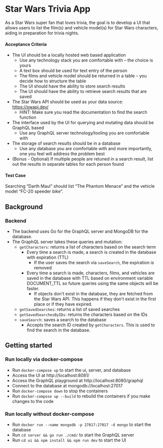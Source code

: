 # Star Wars Trivia App

As a Star Wars super fan that loves trivia, the goal is to develop a UI that allows users to list the film(s) and vehicle model(s) for Star Wars characters, aiding in preparation for trivia nights.

#### Acceptance Criteria

- The UI should be a locally hosted web based application
  - Use any technology stack you are comfortable with – the choice is yours
  - A text box should be used for text entry of the person
  - The films and vehicle model should be returned in a table – you decide how to
structure the table
  - The UI should have the ability to store search results
  - The UI should have the ability to retrieve search results that are saved
- The Star Wars API should be used as your data source: https://swapi.dev/
  - HINT: Make sure you read the documentation to find the search function
- The interface used by the UI for querying and mutating data should be GraphQL based
  - Use any GraphQL server technology/tooling you are comfortable with
- The storage of search results should be in a database
  - Use any database you are comfortable with and more importantly, one you feel
will address the problem best
- (Bonus - Optional) If multiple people are retuned in a search result, list out the results in
separate tables for each person found

#### Test Case

Searching “Darth Maul” should list “The Phantom Menace” and the vehicle model “FC-20 speeder bike”.

## Background
### Backend
- The backend uses Go for the GraphQL server and MongoDB for the database. 
- The GraphQL server takes these queries and mutation:
  - `getCharacters`: returns a list of characters based on the search term
    - Every time a search is made, a search is created in the database with expiration (TTL)
        - If the user saves the search via `saveSearch`, the expiration is removed
    - Every time a search is made, characters, films, and vehicles are saved in the database with TTL based on environment variable DOCUMENT_TTL so future queries using the same objects will be faster. 
       - If objects don't exist in the database, they are fetched from the Star Wars API. This happens if they don't exist in the first place or if they have expired.
  - `getSavedSearches`: returns a list of saved searches
  - `getSavedSearchesByIDs`: returns the characters based on the IDs
  - `saveSearch`: saves a search to the database
    - Accepts the search ID created by `getCharacters`. This is used to find the search in the database.

## Getting started
### Run locally via docker-compose
- Run `docker-compose up` to start the ui, server, and database
- Access the UI at http://localhost:8081/
- Access the GraphQL playground at http://localhost:8080/graphql
- Connect to the database at mongodb://localhost:27017
- Run `docker-compose down` to stop the containers
- Run `docker-compose up --build` to rebuild the containers if you make changes to the code

### Run locally without docker-compose
- Run `docker run --name mongodb -p 27017:27017 -d mongo` to start the database
- Run `cd server && go run ./cmd/` to start the GraphQL server
- Run `cd ui && npm install && npm run dev` to start the UI